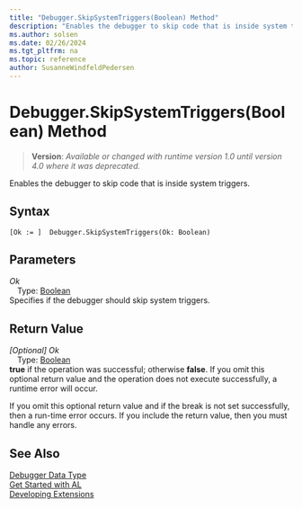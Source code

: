 ```yaml
---
title: "Debugger.SkipSystemTriggers(Boolean) Method"
description: "Enables the debugger to skip code that is inside system triggers."
ms.author: solsen
ms.date: 02/26/2024
ms.tgt_pltfrm: na
ms.topic: reference
author: SusanneWindfeldPedersen
---
```

[//]: # (START>DO_NOT_EDIT)
[//]: # (IMPORTANT:Do not edit any of the content between here and the END>DO_NOT_EDIT.)
[//]: # (Any modifications should be made in the .xml files in the ModernDev repo.)
# Debugger.SkipSystemTriggers(Boolean) Method
> **Version**: _Available or changed with runtime version 1.0 until version 4.0 where it was deprecated._

Enables the debugger to skip code that is inside system triggers.


## Syntax
```AL
[Ok := ]  Debugger.SkipSystemTriggers(Ok: Boolean)
```
## Parameters
*Ok*  
&emsp;Type: [Boolean](../boolean/boolean-data-type.md)  
Specifies if the debugger should skip system triggers.  


## Return Value
*[Optional] Ok*  
&emsp;Type: [Boolean](../boolean/boolean-data-type.md)  
**true** if the operation was successful; otherwise **false**.   If you omit this optional return value and the operation does not execute successfully, a runtime error will occur.  


[//]: # (IMPORTANT: END>DO_NOT_EDIT)

If you omit this optional return value and if the break is not set successfully, then a run-time error occurs. If you include the return value, then you must handle any errors.

## See Also
[Debugger Data Type](debugger-data-type.md)  
[Get Started with AL](../../devenv-get-started.md)  
[Developing Extensions](../../devenv-dev-overview.md)